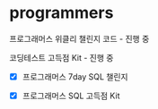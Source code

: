 # programmers
프로그래머스 위클리 챌린지 코드 - 진행 중

코딩테스트 고득점 Kit - 진행 중

- [X] 프로그래머스 7day SQL 챌린지

- [X] 프로그래머스 SQL 고득점 Kit
